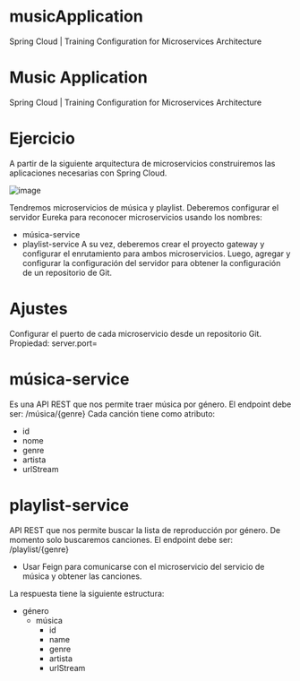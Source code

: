 # musicApplication
Spring Cloud | Training Configuration for Microservices Architecture
# Music Application
Spring Cloud | Training Configuration for Microservices Architecture

# Ejercicio 
A partir de la siguiente arquitectura de microservicios construiremos las aplicaciones
necesarias con Spring Cloud.

![image](https://user-images.githubusercontent.com/81278103/160295283-77ce876e-87ad-4ba4-8a46-c2123b8b29f7.png)


Tendremos microservicios de música y playlist. Deberemos configurar el servidor Eureka
para reconocer microservicios usando los nombres:
- música-service
- playlist-service
A su vez, deberemos crear el proyecto gateway y configurar el enrutamiento para ambos
microservicios. Luego, agregar y configurar la configuración del servidor para obtener la
configuración de un repositorio de Git.

# Ajustes
Configurar el puerto de cada microservicio desde un repositorio Git.
Propiedad:
server.port=

# música-service
Es una API REST que nos permite traer música por género. El endpoint debe ser:
/música/{genre}
Cada canción tiene como atributo:
- id
- nome
- genre
- artista
- urlStream

# playlist-service

API REST que nos permite buscar la lista de reproducción por género. De momento solo
buscaremos canciones. El endpoint debe ser: /playlist/{genre}

- Usar Feign para comunicarse con el microservicio del servicio de música y
obtener las canciones.

La respuesta tiene la siguiente estructura:
- género
  - música
    - id 
    - name
    - genre
    - artista
    - urlStream
